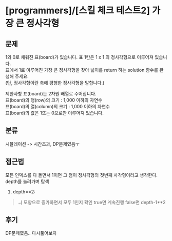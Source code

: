 # [programmers]/[스킬 체크 테스트2] 가장 큰 정사각형

## 문제
1와 0로 채워진 표(board)가 있습니다. 표 1칸은 1 x 1 의 정사각형으로 이루어져 있습니다.<br>
표에서 1로 이루어진 가장 큰 정사각형을 찾아 넓이를 return 하는 solution 함수를 완성해 주세요.<br>
(단, 정사각형이란 축에 평행한 정사각형을 말합니다.)<br>

제한사항
표(board)는 2차원 배열로 주어집니다.<br>
표(board)의 행(row)의 크기 : 1,000 이하의 자연수<br>
표(board)의 열(column)의 크기 : 1,000 이하의 자연수<br>
표(board)의 값은 1또는 0으로만 이루어져 있습니다.<br>

## 분류
시뮬레이션 -> 시간초과, DP문제였음ㅜ

## 접근법
모든 인덱스를 다 돌면서 1이면 그 점이 정사각형의 첫번째 사각형이라고 생각한다.<br>
depth를 늘려가며 탐색<br>
1. depth==2:
> ㅢ 모양으로 증가하면서 모두 1인지 확인
> true면 계속진행
> false면 depth-1**2

## 후기
DP문제였음..
다시풀어보자
